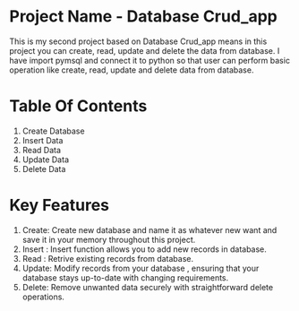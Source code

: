 # Project Name - Database Crud_app
 This is my second project based on Database Crud_app means in this project you can create, read, update and delete the data from database. I have import pymsql and connect it to python so that user can perform  basic operation like create, read, update and delete data from database. 
# Table Of Contents
1. Create Database
2. Insert Data
3. Read Data
4. Update Data
5. Delete Data
# Key Features
1. Create: Create new database and name it as whatever new want and save it in your memory throughout this project.
2. Insert : Insert function allows you to add new records in database.
3. Read : Retrive existing records from database.
4. Update: Modify records from your database , ensuring that your database stays up-to-date with changing requirements.
5. Delete: Remove unwanted data securely with straightforward delete operations.

